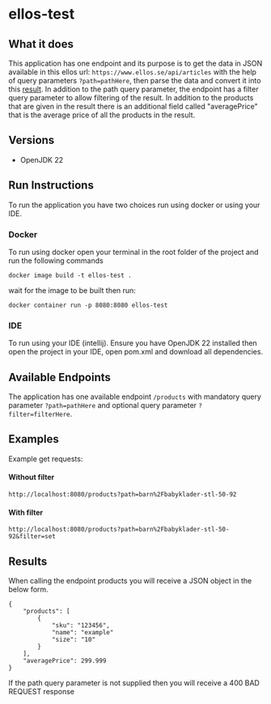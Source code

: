 # ellos-test

## What it does
This application has one endpoint and its purpose is to get the data in JSON available in this ellos url:
``https://www.ellos.se/api/articles`` with the help of query parameters ``?path=pathHere``, then parse the 
data and convert it into this [result](#results). In addition to the path query parameter, the endpoint has a 
filter query parameter to allow filtering of the result. In addition to the products that are given in the result 
there is an additional field called "averagePrice" that is the average price of all the products in the result.

## Versions
- OpenJDK 22

## Run Instructions
To run the application you have two choices run using docker or using your IDE.

### Docker
To run using docker open your terminal in the root folder of the project and run the following commands

``docker image build -t ellos-test .``

wait for the image to be built then run:

``docker container run -p 8080:8080 ellos-test``

### IDE
To run using your IDE (intellij). Ensure you have OpenJDK 22 installed then open the project in your IDE, open pom.xml and download all dependencies.

## Available Endpoints
The application has one available endpoint
``/products`` with mandatory query parameter ``?path=pathHere`` and optional query parameter ``?filter=filterHere``.

## Examples
Example get requests:

#### Without filter
``http://localhost:8080/products?path=barn%2Fbabyklader-stl-50-92``


#### With filter
``http://localhost:8080/products?path=barn%2Fbabyklader-stl-50-92&filter=set``

## Results
When calling the endpoint products you will receive a JSON object in the below form.
```
{
    "products": [
        {
            "sku": "123456",
            "name": "example"
            "size": "10"
        }
    ],
    "averagePrice": 299.999
}
```
If the path query parameter is not supplied then you will receive a 400 BAD REQUEST response